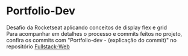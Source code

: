 # Portfolio-Dev
Desafio da Rocketseat aplicando conceitos de display flex e grid<br>
Para acompanhar em detalhes o processo e commits feitos no projeto, confira os commits com "Portfolio-dev - (explicação do commit)" no repositório [Fullstack-Web](https://github.com/DaviRFerreir4/Fullstack-Web)

